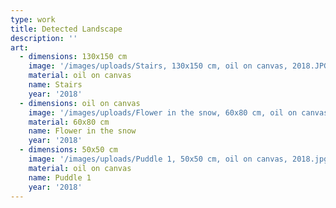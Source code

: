 ```yaml
---
type: work
title: Detected Landscape
description: ''
art:
  - dimensions: 130x150 cm
    image: '/images/uploads/Stairs, 130x150 cm, oil on canvas, 2018.JPG'
    material: oil on canvas
    name: Stairs
    year: '2018'
  - dimensions: oil on canvas
    image: '/images/uploads/Flower in the snow, 60x80 cm, oil on canvas, 2018.jpg'
    material: 60x80 cm
    name: Flower in the snow
    year: '2018'
  - dimensions: 50x50 cm
    image: '/images/uploads/Puddle 1, 50x50 cm, oil on canvas, 2018.jpg'
    material: oil on canvas
    name: Puddle 1
    year: '2018'
---
```

